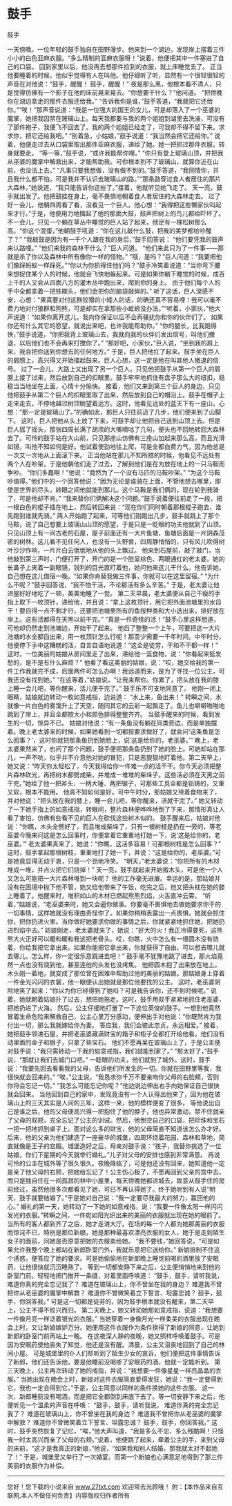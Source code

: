# 鼓手

鼓手 

一天傍晚，一位年轻的鼓手独自在田野漫步。他来到一个湖边，发现岸上摆着三件小小的白色亚麻衣服。“多么精制的亚麻衣服呀！”说着，他便把其中一件塞进了自己的口袋。 
回到家里以后，他没再去想那件捡到的衣服，就上床睡觉去了。 
正当他要睡着的时候，他似乎觉得有人在叫他。他仔细听了听，显然有一个很轻很轻的声音在对他说：“鼓手，醒醒！ 
鼓手，醒醒！” 
夜是那么黑，他根本看不清人，只是觉得仿佛有一个影子在他的床前晃来晃去。“你想要干什么？”他问道。 
“把傍晚你在湖边拿走的那件衣服还给我。” 
“告诉我你是谁，”鼓手答道，“我就把它还给你。”“唉！”那声音说道：“我是一位强大的国王的女儿，可是却落入了一个巫婆的魔掌，她把我囚禁在玻璃山上。每天我都要与我的两个姐姐到湖里去洗澡，可没有了那件袍子，我便飞不回去了。我的两个姐姐已经走了，可我却不得不留下来。求求你，把它还给我吧。” 
“别着急，小姑娘，”鼓手说道：“我当然会把它还给你。” 
说着，他便走过去从口袋里取出那件亚麻衣服，递给了她。她一把抓过那件衣服，转身就要走。 
“等一等，”鼓手说，“或许我能帮你哩。” 
“你只有登上玻璃山顶，并把我从巫婆的魔掌中解救出来，才能帮助我。可你根本到不了玻璃山，就算你近在山前，也没法上去。” 
“凡事只要我想做，没有做不到的。”鼓手答道，“我同情你，并且我什么都不怕。可是我并不认识去玻璃山的路。”“那条路穿过食人者居住的那片大森林，”她说道，“我只能告诉你这些了。”接着，他就听见她飞走了。 
天一亮，鼓手就出发了。他把鼓挂在身上，毫不畏惧地朝着食人者居住的大森林走去。 
过了好一会儿，他朝四周看了看，没看见一个巨人。他心想：“我得把这些懒家伙叫起来才行。”于是，他便用力地擂起了他的那面大鼓，鼓声把树上的鸟儿都给吓坏了。 
不一会儿，只见一个躺在草丛中睡觉的巨人站了起来，他足有一棵松树那么高。“你这个混蛋，”他朝鼓手吼道：“你在这儿敲什么鼓，把我的美梦都给吵醒了？” 
“我敲鼓是因为有一千个人跟在我的身后，”鼓手回答说： 
“他们要凭我的鼓声来认路哩。” 
“他们来我的森林干什么？”巨人问道。 
“他们来此只为了一件事――那就是杀了你以及森林中所有像你一样的怪物。” 
“哦，是吗？”巨人问道：“我要把他们像踩蚂蚁一样踩死。”“你以为你抓得住他们吗？”鼓手冷笑着说道：“当你弯下腰来想捉住某个人的时候，他就会飞快地躲起来。可是如果你躺下睡觉的时候，成百上千的人又会从四面八方的灌木丛中跑出来，爬到你的身上。 
由于他们每个人的手中全都拿着一把铁榔头，他们会把你的脑袋敲碎的。” 
听了这话，巨人深感不安，心想：“果真要对付这群狡猾的小矮人的话，的确还真不容易哩！我可以毫不费力地对付狼群和狗熊，可是却实在拿那些小蚯蚓没办法。”“听着，小家伙，”他大声说道：“如果你离开这儿，我向你保证以后不会再骚扰你和你的伙伴们了。 
如果你还有什么其它的愿望，就说出来吧，也许我能帮助你。” 
“你的腿长，比我跑得快，”鼓手说道，“你把我背上玻璃山去，我就向我的伙伴们发出信号，叫他们撤退，以后他们也不会再来打搅你了。” 
“那好吧，小家伙，”巨人说，“坐到我的肩上来，我会把你送到你想去的任何地方。” 
于是，巨人把他扛了起来。鼓手坐在巨人的肩膀上，高兴得又开始擂起鼓来。巨人心想，这一定是他在叫其他人撤退的信号。 
过了一会儿，大路上又出现了另一个巨人。只见他把鼓手从第一个巨人的肩膀上接了过来，然后放到自己的扣眼里。鼓手牢牢地抓住有盘子那么大的纽扣，稳稳当当地坐在上面，心情十分愉快。 
接着，他们又来到第三个巨人的身边，只见他把鼓手从第二个巨人的扣眼里取了出来，然后放到自己的帽沿上。鼓手在帽子上走来走去，不停地越过树顶眺望着远方。这时，他看见远处的蓝天下有一座山，心想：“那一定是玻璃山了。”的确如此，那巨人只往前迈了几步，他们便来到了山脚下。 
这时，巨人把他从头上放了下来，可鼓手却让他把自己送到山顶上去。但是巨人摇了摇头，那张四周长满了胡须的大嘴嘀咕了几句，便头也不回地转回大森林去了。可怜的鼓手站在大山前，只见那座山仿佛有三座山加起来那么高，而且光滑如镜，叫他不知如何是好。他试着使劲地往上爬，可是全都白费力气，因为他总是一次又一次地从上面滚下来。 
正当他站在那儿不知所措的时候，他看见不远处有两个人在吵架，于是他朝他们走了过去，了解到他们是在为放在地上的一只马鞍而争吵。 
“你们多蠢啊！”他说：“竟然为了一个没有马匹的马鞍吵架。” 
“为这个马鞍吵值得。”他们中的一个回答他说：“因为无论是谁骑在上面，不管他想去哪里，即使是世界的尽头，转眼之间他就能到那儿。这个马鞍是我们俩的，现在轮到我骑了，可是他却不肯。” 
“我来替你们俩解决这个问题。”鼓手说着便往前走了一段，把一根白色的棍子插在地上，然后转回来说：“现在你们同时朝着那根棍子跑去，谁先跑到谁就先骑。” 
两人开始跑了起来，可等他们刚跑出几步，鼓手就跳上了那个马鞍，说了自己想要上玻璃山山顶的愿望，于是只是一眨眼的功夫他就到了山顶。 
只见山顶上有一间古老的石屋，屋子前面还有一大片鱼塘，鱼塘后面是一片阴森茂密的树林。这儿看不见任何人，也没有一头野兽，四周静悄悄的，只有风儿吹得树叶沙沙作响，一片片白云低低地从他的头上飘过。 
他来到石屋前，敲了敲门，当他敲到第三声时，门便打开了，开门的是一个脸呈棕色、两眼通红的老太婆。她的长鼻子上夹着一副眼镜，锐利的目光直盯着他，她问他来这儿干什么。他告诉她，自己想在这儿借宿一晚。“如果你肯替我做三件事，你就可以在这里留宿。” 
“为什么不呢？”鼓手回答说，“我不怕干活，不论那活有多么辛苦。” 
于是，老太婆让他进屋好好地吃了一顿，美美地睡了一觉。 
第二天早晨，老太婆便从自己干瘦的手指上取下一枚顶针，递给他，并且说：“拿上这枚顶针，用它把外面池塘里的水舀干！要舀得一点不剩才行，还要把池塘里所有的鱼按种类和大小选出来，排好放在岸上。这些活都得在天黑以前干完。” 
“真是一件奇怪的活！”鼓手心里这样想道，可他却仍然走到池塘边，开始干了起来。 
他舀了整整一个上午，可要把这一大片池塘的水全都舀出来，用一枚顶针怎么行呢！那至少需要一千年时间。中午时分，他便停下手中这糟糕的活，自言自语地说道：“这全是徒劳，干和不干都一样！” 
这时，一位美丽的姑娘从房间里走了出来，递给他一篮食物，说：“你看起来挺发愁的，是不是有什么麻烦？” 
他看了看这美丽的姑娘，说：“哎，她交给我的第一件工作我就完不成，后面两件可怎么办啊！我远道而来，是为了寻找一位公主，可我还没有找到她。” 
“在这等着，”姑娘说，“让我来帮你。你累了，把头放在我的膝上睡一会儿吧，等你醒来，活儿便干完了。” 
鼓手乐不可支地同意了。 
他刚一闭上眼睛，姑娘就边转动一枚如意戒指，边说道： 
“水上来，鱼出来！” 
转瞬之间，水就像一片白色的雾霭升上了天空，随同其它的云彩一起飘走了。鱼儿也噼噼啪啪地跳到了岸上，并且全都按大小和颜色排得整整齐齐。 
当鼓手醒来的时候，看到发生的一切，惊异不已。 
姑娘对他说：“有一条鱼没有躺在同类旁边，而是单独摆着。晚上老太婆来的时候，如果她看到一切都按要求做好了，就会问‘这条鱼是怎么回事？’，这时你就把那条鱼扔到她脸上，说‘这是给你的，老巫婆。’” 
晚上，老太婆果然来了，也问了那个问题，鼓手便把那条鱼扔到了她的脸上。可她却站在那儿，一声不吭，似乎并不介意他对她的冒犯，只是恶狠狠地盯着他。第二天早上，她又说：“昨天你太轻松了，今天我得给你一件难一点的活干干。你今天必须把整片森林砍光，再把树木都劈成柴，并堆成一堆堆的柴垛子。这些活必须在天黑之前干完。”她给了他一把斧头、一柄大锤、两把锯子，可那些工具全都是铅铸的，又重又软，根本不能用。 
他真不知如何是好。可中午时分，那姑娘又带着食物来了，并对他说：“把头放在我的膝上，睡一会儿吧，等你醒来，活就干完了。” 
她又转动了一下她手指上的如意戒指，转眼间，整片森林便哗哗地倒了下来，那情形真让人看了害怕，仿佛有些看不见的巨人在砍伐这些树木似的。 
鼓手醒来后，姑娘对他说：“你瞧，木头全劈好了，而且堆成柴垛了，只有一根树枝是扔在一旁的，等老巫婆今晚来问这是怎么回事时，你便拿着它重重地打她一下，说‘这是给你的，老巫婆。’” 
老太婆果真来了，她说：“你瞧，这活多容易！可那根树枝是怎么回事？” 
这时，鼓手拿起那根树枝，重重地打了她一下，并说：“这是给你的，老巫婆。”可是她竟显得无动于衷，只是一个劲地冷笑。 
“明天，”老太婆说：“你把所有的木材堆成一堆，并点火把它们烧掉！” 
天一亮，鼓手就起来开始搬木头，可是他一个人又怎么可能把一大片森林堆到一块呢？ 
他的工作毫无进展。幸运的是，那姑娘并没有在困境中抛下他不管，她又给他带来了午饭，吃完之后，他又把头枕在她的膝上睡着了。他醒来时，堆积如山的木材已燃起熊熊烈焰，火舌直冲云霄。 
“听着，”姑娘说，“老巫婆来时，她又会逼你做事。你要毫不畏惧地去做她要求你干的一切事情，这样她就没有理由责怪你了。如果你稍稍表露出一点畏惧，她就会抓住你，把你扔进火里。当你做好她要求你做的事情之后，你就紧紧地抓住她，把她扔进烈焰中去。” 
姑娘刚走，老太婆就来了，她说：“好大的火！我正冷得要死，这熊熊大火正好可以暖和暖和我这把老骨头。哎，你瞧，火中怎么有一根圆木没有烧着，你给我把它拿出来。如果你能把它拿出来，你就获得了自由，可以想去哪儿就去哪儿。怎么样，你一定很乐意跳进去吧！” 
鼓手毫不犹豫地跳了进去，那火焰竟然一点也没有烧到他，甚至连他的头发也没烤焦。 
他把圆木抱了出来放在地上。木头刚一着地，就变成了那位曾在困难中帮助过他的美丽的姑娘。那姑娘身上穿着一件金光闪闪的衣裳，他一眼便认出她就是那位他要找的公主。 
这时，老巫婆阴险地笑了起来：“你以为你已经得到了她吗？可是我告诉你，还不到时候呢。” 
说着，她就朝着姑娘扑了过去，想把她拖走。这时，鼓手用双手紧紧地抓住老巫婆，把她扔进了火海。 
然后，公主仔细地打量了一下这位英俊的鼓手。一想到他竟然冒着生命危险来解救自己，公主心里万分感动，便伸出手对他说：“你既然肯为我付出一切，那么我就嫁给你为妻。 
答应我，我们会彼此忠贞，永远相爱。” 
接着，她把鼓手领进石屋，并把老巫婆藏满财宝的箱子和柜子全都打开给他看。他们没有动里面的金子和银子，只拿了些宝石。 
他们不愿再呆在玻璃山上了，于是公主便对鼓手说：“我只需转动一下我的如意戒指，我们就能到家了。” 
“那太好了，”鼓手说，“那就让我们去城门口吧。” 
一眨眼的功夫，他们就到了城外。这时，鼓手说：“我要先回去看看我的父母，告诉他们所发生的一切。你就在田野里等我，我很快就会回来的。” 
“唉，”公主说，“我恳求你千万不要亲吻你父母的右脸颊，否则你将会忘记一切。” 
“我怎么可能忘记你呢？”他边说边伸出右手向她保证自己很快就会回来。 
当他回到自己的家中，发现竟没有一个人认得出他来了，因为他在玻璃山上的三天其实是人间的三年，这样一来，他的模样便变了很多。 
等他说出自己是谁之后，他的父母便高兴得一把抱住了他的脖子，他也异常激动，禁不住就亲了父母的双颊，完全忘记了公主的训诫。然后，他倒空自己的口袋，把珍珠和宝石一把一把地抓到桌子上。面对这么多的财宝，他的父母简直不知道该怎么办才好。 
后来，他的父亲为他们建造了一座豪华的城堡，四周环绕着花园、森林和草地，简直就像是王子的宫殿。城堡造好之后，母亲对鼓手说：“孩子，我替你挑选了一位姑娘，你们下星期的今天就举行婚礼。”儿子对父母的安排也感到非常满意。 
再说可怜的公主在城外等了很久很久。夜晚降临了，可是他还没有回来，她知道他一定是亲了他父母的右颊，把她给忘记了！公主伤心极了，不愿再回到父亲的宫中去，而只是独自住在一间孤寂的林中小屋里，每天傍晚她都进城去，故意从鼓手住的房前经过，虽然他很多次都看见了她，可已不再认得她了。终于她听到有人说“明天，鼓手就要结婚了。”于是她对自己说：“我一定要尽我最大的努力，赢回他的心。” 
婚礼的第一天，她转动了一下她的如意戒指，说：“我要一件像太阳一样闪闪发光的衣服。”转瞬之间，一件宛如阳光织出来的美丽的衣服就出现在她的眼前了。 
当所有的客人都到齐了之后，她才走进大厅。在场的每一个人都为她那美丽的衣服而惊诧不已，特别是那位新娘，她是那种最喜欢漂亮衣服的女人，她于是走到陌生女子的面前，问她是否原意把她的衣服卖给她。 
“我不要钱，”她回答说，“可是如果允许我整个晚上都站在新郎卧室门外，我就乐意把它送给你。” 
新娘抵制不住这个诱惑，便答应了她的要求。可是她偷偷地在新郎晚上睡觉前喝的酒里放了安眠药，让他很快就沉沉睡熟了。 
等到一切都安静下来之后，公主便悄悄地来到他的卧室门前，轻轻地把门推开一条缝，对着里面呼唤道： 
“鼓手，鼓手，请听我说， 
难道你真的完全忘记我了？ 
难道在玻璃山上，你不曾坐在我的身边？ 
难道我不曾把你从老巫婆的魔掌中解救？ 
难道你不曾微笑着立下誓言、坦露忠诚？ 
鼓手，鼓手，你回答我。” 
可是这一切都是徒劳的，因为鼓手根本就没有醒来，第二天早上，公主不得不败兴而归。 
第二天晚上，她又转动她那如意戒指，说道：“我想要一件像月亮一样泛着银光的衣服。” 
当她穿着一身像月光一样柔美的衣服出现在晚会上时，又让新娘嫉妒万分。她便用这件衣服作为条件换得了新娘的同意，让她到新郎的卧室门前再站上一晚。 
在这夜深人静的夜晚，她又照样呼唤着鼓手。可是因为安眠药使他丧失了知觉，他还是没有醒。清晨，公主又沮丧地回到了自己的林间小屋。 
可是城堡里的仆人们却听到了陌生少女的哀诉，他们便把这件事情告诉了新郎，他们还告诉他，要是他睡前没喝掺了安眠药的酒，他就一定能听到。 
第三天晚上，公主再次转动了她的戒指，并说：“我想要一件像星星一样亮晶晶的衣服。” 
当她出现在晚会上时，新娘对这件衣服简直爱得发狂，她说：“我一定要得到它，我也一定会得到它。”于是，公主同意以同样的条件换她的这件衣服。 
这一次，新郎睡前没有喝酒，而是把它全都倒到床底下去了。等一切安静下来之后，他便听见一个温柔的声音在呼唤： 
“鼓手，鼓手，请听我说， 
难道你真的完全忘记我了？ 
难道在玻璃山上，你不曾坐在我的身边？ 
难道我不曾把你从老巫婆的魔掌中解救？ 
难道你不曾微笑着立下誓言、坦露忠诚？ 
鼓手，鼓手，你回答我。” 
这时，鼓手突然恢复了记忆，“唉，”他大声叫道，“我是多么不忠、多么残酷啊！只怪我一时太高兴而亲了父母的右颊。”说着，他便跳了起来，牵着公主的手，来到父母的床前，“这才是我真正的新娘，”他说，“如果我和别人结婚，那我就太对不起她了！” 
于是，城堡里又举行了一次婚宴。而第一个新娘也心满意足地得到了那三件美丽的衣服作为补偿。 

                  
--------------------
您好！您下载的小说来自 www.27txt.com 欢迎常去光顾哦！
附：【本作品来自互联网,本人不做任何负责】内容版权归作者所有